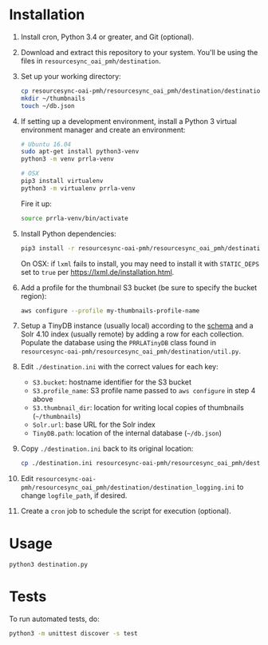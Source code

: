 # Installation

1. Install cron, Python 3.4 or greater, and Git (optional).
2. Download and extract this repository to your system. You'll be using the files in `resourcesync_oai_pmh/destination`.
3. Set up your working directory:
    ```bash
    cp resourcesync-oai-pmh/resourcesync_oai_pmh/destination/destination.ini .
    mkdir ~/thumbnails
    touch ~/db.json
    ```
4. If setting up a development environment, install a Python 3 virtual environment manager and create an environment:
    ```bash
    # Ubuntu 16.04
    sudo apt-get install python3-venv
    python3 -m venv prrla-venv
    ```

    ```bash
    # OSX
    pip3 install virtualenv
    python3 -m virtualenv prrla-venv
    ```

    Fire it up:
    ```bash
    source prrla-venv/bin/activate
    ```
5. Install Python dependencies:
    ```bash
    pip3 install -r resourcesync-oai-pmh/resourcesync_oai_pmh/destination/destination_requirements.txt
    ```
    On OSX: if `lxml` fails to install, you may need to install it with `STATIC_DEPS` set to `true` per https://lxml.de/installation.html.
6. Add a profile for the thumbnail S3 bucket (be sure to specify the bucket region):
    ```bash
    aws configure --profile my-thumbnails-profile-name
    ```
7. Setup a TinyDB instance (usually local) according to the [schema](https://github.com/UCLALibrary/resourcesync-oai-pmh/wiki/Table-Schemas#destination) and a Solr 4.10 index (usually remote) by adding a row for each collection. Populate the database using the `PRRLATinyDB` class found in `resourcesync-oai-pmh/resourcesync_oai_pmh/destination/util.py`.
8. Edit `./destination.ini` with the correct values for each key:
    - `S3.bucket`: hostname identifier for the S3 bucket
    - `S3.profile_name`: S3 profile name passed to `aws configure` in step 4 above
    - `S3.thumbnail_dir`: location for writing local copies of thumbnails (`~/thumbnails`)
    - `Solr.url`: base URL for the Solr index
    - `TinyDB.path`: location of the internal database (`~/db.json`)
9. Copy `./destination.ini` back to its original location:
    ```bash
    cp ./destination.ini resourcesync-oai-pmh/resourcesync_oai_pmh/destination/destination.ini
    ```
10. Edit `resourcesync-oai-pmh/resourcesync_oai_pmh/destination/destination_logging.ini` to change `logfile_path`, if desired.
11. Create a `cron` job to schedule the script for execution (optional).

# Usage

```bash
python3 destination.py
```

# Tests

To run automated tests, do:
```bash
python3 -m unittest discover -s test
```
